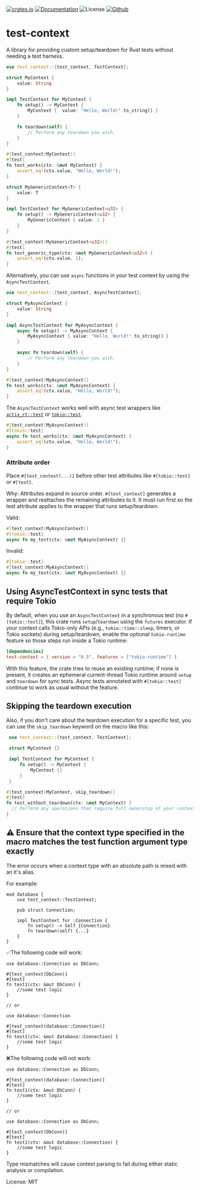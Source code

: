 [![crates.io](https://img.shields.io/crates/v/test-context?label=latest)](https://crates.io/crates/test-context)
[![Documentation](https://docs.rs/test-context/badge.svg)](https://docs.rs/test-context)
![License](https://img.shields.io/crates/l/test-context.svg)
[![Github](https://github.com/markhildreth/test-context/workflows/Rust/badge.svg?branch=main)](https://github.com/markhildreth/test-context/actions)

# test-context

A library for providing custom setup/teardown for Rust tests without needing a test harness.

```rust
use test_context::{test_context, TestContext};

struct MyContext {
    value: String
}

impl TestContext for MyContext {
    fn setup() -> MyContext {
        MyContext {  value: "Hello, World!".to_string() }
    }

    fn teardown(self) {
        // Perform any teardown you wish.
    }
}

#[test_context(MyContext)]
#[test]
fn test_works(ctx: &mut MyContext) {
    assert_eq!(ctx.value, "Hello, World!");
}

struct MyGenericContext<T> {
    value: T
}

impl TestContext for MyGenericContext<u32> {
    fn setup() -> MyGenericContext<u32> {
        MyGenericContext { value: 1 }
    }
}

#[test_context(MyGenericContext<u32>)]
#[test]
fn test_generic_type(ctx: &mut MyGenericContext<u32>) {
    assert_eq!(ctx.value, 1);
}
```

Alternatively, you can use `async` functions in your test context by using the
`AsyncTestContext`.

```rust
use test_context::{test_context, AsyncTestContext};

struct MyAsyncContext {
    value: String
}

impl AsyncTestContext for MyAsyncContext {
    async fn setup() -> MyAsyncContext {
        MyAsyncContext { value: "Hello, World!".to_string() }
    }

    async fn teardown(self) {
        // Perform any teardown you wish.
    }
}

#[test_context(MyAsyncContext)]
fn test_works(ctx: &mut MyAsyncContext) {
    assert_eq!(ctx.value, "Hello, World!");
}
```

The `AsyncTestContext` works well with async test wrappers like
[`actix_rt::test`](https://docs.rs/actix-rt/1.1.1/actix_rt/attr.test.html) or
[`tokio::test`](https://docs.rs/tokio/1.0.2/tokio/attr.test.html).

```rust
#[test_context(MyAsyncContext)]
#[tokio::test]
async fn test_works(ctx: &mut MyAsyncContext) {
    assert_eq!(ctx.value, "Hello, World!");
}
```

### Attribute order

Place `#[test_context(...)]` before other test attributes like `#[tokio::test]` or `#[test]`.

Why: Attributes expand in source order. `#[test_context]` generates a wrapper and reattaches
the remaining attributes to it. It must run first so the test attribute applies to the wrapper
that runs setup/teardown.

Valid:

```rust
#[test_context(MyAsyncContext)]
#[tokio::test]
async fn my_test(ctx: &mut MyAsyncContext) {}
```

Invalid:

```rust
#[tokio::test]
#[test_context(MyAsyncContext)]
async fn my_test(ctx: &mut MyAsyncContext) {}
```

## Using AsyncTestContext in sync tests that require Tokio

By default, when you use an `AsyncTestContext` in a synchronous test (no `#[tokio::test]`),
this crate runs `setup`/`teardown` using the `futures` executor. If your context calls
Tokio-only APIs (e.g., `tokio::time::sleep`, timers, or Tokio sockets) during setup/teardown,
enable the optional `tokio-runtime` feature so those steps run inside a Tokio runtime:

```toml
[dependencies]
test-context = { version = "0.5", features = ["tokio-runtime"] }
```

With this feature, the crate tries to reuse an existing runtime; if none is present, it creates
an ephemeral current-thread Tokio runtime around `setup` and `teardown` for sync tests. Async
tests annotated with `#[tokio::test]` continue to work as usual without the feature.

## Skipping the teardown execution

Also, if you don't care about the
teardown execution for a specific test, you can use the `skip_teardown` keyword on the macro
like this:

```rust
 use test_context::{test_context, TestContext};

 struct MyContext {}

 impl TestContext for MyContext {
     fn setup() -> MyContext {
         MyContext {}
     }
 }

#[test_context(MyContext, skip_teardown)]
#[test]
fn test_without_teardown(ctx: &mut MyContext) {
  // Perform any operations that require full ownership of your context
}
```

## ⚠️ Ensure that the context type specified in the macro matches the test function argument type exactly

The error occurs when a context type with an absolute path is mixed with an it's alias.

For example:

```
mod database {
    use test_context::TestContext;

    pub struct Connection;

    impl TestContext for :Connection {
    	fn setup() -> Self {Connection}
    	fn teardown(self) {...}
	}
}
```

✅The following code will work:
```
use database::Connection as DbConn;

#[test_context(DbConn)]
#[test]
fn test1(ctx: &mut DbConn) {
	//some test logic
}

// or

use database::Connection

#[test_context(database::Connection)]
#[test]
fn test1(ctx: &mut database::Connection) {
	//some test logic
}
```

❌The following code will not work:
```
use database::Connection as DbConn;

#[test_context(database::Connection)]
#[test]
fn test1(ctx: &mut DbConn) {
	//some test logic
}

// or

use database::Connection as DbConn;

#[test_context(DbConn)]
#[test]
fn test1(ctx: &mut database::Connection) {
	//some test logic
}
```

Type mismatches will cause context parsing to fail during either static analysis or compilation.


License: MIT
